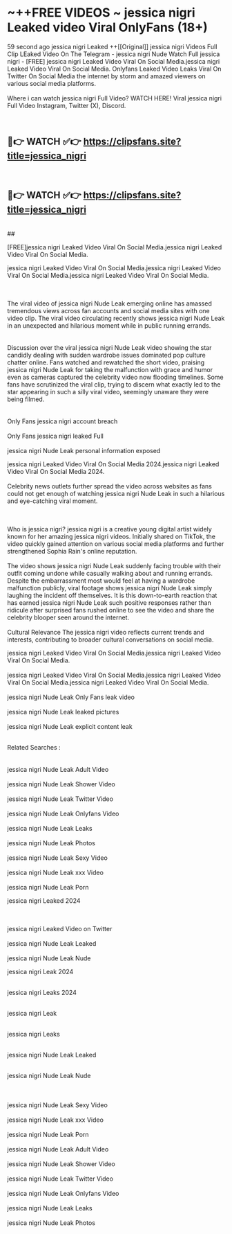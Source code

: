 # ~++FREE VIDEOS ~ jessica nigri Leaked video Viral OnlyFans (18+)<br>


59 second ago jessica nigri Leaked ++[[Original]] jessica nigri Videos Full Clip LEaked Video On The Telegram  - jessica nigri Nude  Watch Full jessica nigri - [FREE] jessica nigri Leaked Video Viral On Social Media.jessica nigri Leaked Video Viral On Social Media.   Onlyfans Leaked Video Leaks Viral On Twitter On Social Media the internet by storm and amazed viewers on various social media platforms. <br><br>
Where i can watch jessica nigri Full Video? WATCH HERE! Viral jessica nigri Full Video Instagram, Twitter (X), Discord. <br>


 <br>

##  🔴👉 WATCH ✅👉  <a href="https://clipsfans.site?title=jessica_nigri&ref=git">https://clipsfans.site?title=jessica_nigri</a> <br>
  <br>

##  🔴👉 WATCH ✅👉  <a href="https://clipsfans.site?title=jessica_nigri&ref=git">https://clipsfans.site?title=jessica_nigri</a> <br>
  <br>
  ##



[FREE]jessica nigri Leaked Video Viral On Social Media.jessica nigri Leaked Video Viral On Social Media. <br>

jessica nigri Leaked Video Viral On Social Media.jessica nigri Leaked Video Viral On Social Media.jessica nigri Leaked Video Viral On Social Media. <br>


  <br>

  <br>
The viral video of jessica nigri Nude Leak emerging online has amassed tremendous views across fan accounts and social media sites with one video clip. The viral video circulating recently shows jessica nigri Nude Leak in an unexpected and hilarious moment while in public running errands.<br>
<br>


<br>
Discussion over the viral jessica nigri Nude Leak video showing the star candidly dealing with sudden wardrobe issues dominated pop culture chatter online. Fans watched and rewatched the short video, praising jessica nigri Nude Leak for taking the malfunction with grace and humor even as cameras captured the celebrity video now flooding timelines. Some fans have scrutinized the viral clip, trying to discern what exactly led to the star appearing in such a silly viral video, seemingly unaware they were being filmed.<br>
<br>
<br> 
Only Fans jessica nigri account breach<br>
<br>
Only Fans jessica nigri leaked Full <br>
<br>
jessica nigri Nude Leak personal information exposed<br>

jessica nigri Leaked Video Viral On Social Media 2024.jessica nigri Leaked Video Viral On Social Media 2024. <br>
<br>
Celebrity news outlets further spread the video across websites as fans could not get enough of watching jessica nigri Nude Leak in such a hilarious and eye-catching viral moment.<br>
<br>

<br>
Who is jessica nigri? jessica nigri is a creative young digital artist widely known for her amazing jessica nigri videos. Initially shared on TikTok, the video quickly gained attention on various social media platforms and further strengthened Sophia Rain's online reputation.<br>
<br>
The video shows jessica nigri Nude Leak suddenly facing trouble with their outfit coming undone while casually walking about and running errands. Despite the embarrassment most would feel at having a wardrobe malfunction publicly, viral footage shows jessica nigri Nude Leak simply laughing the incident off themselves. It is this down-to-earth reaction that has earned jessica nigri Nude Leak such positive responses rather than ridicule after surprised fans rushed online to see the video and share the celebrity blooper seen around the internet.<br>
<br>
Cultural Relevance The jessica nigri video reflects current trends and interests, contributing to broader cultural conversations on social media.<br>

jessica nigri Leaked Video Viral On Social Media.jessica nigri Leaked Video Viral On Social Media.<br>
<br>
jessica nigri Leaked Video Viral On Social Media.jessica nigri Leaked Video Viral On Social Media.jessica nigri Leaked Video Viral On Social Media.<br>
<br>
jessica nigri Nude Leak Only Fans leak video<br>
<br>
jessica nigri Nude Leak leaked pictures<br>
<br>
jessica nigri Nude Leak explicit content leak<br>


<br>
Related Searches :<br>
<br>

<br>
jessica nigri Nude Leak Adult Video<br>
<br>
jessica nigri Nude Leak Shower Video<br>
<br>
jessica nigri Nude Leak Twitter Video<br>
<br>
jessica nigri Nude Leak Onlyfans Video<br>
<br>
jessica nigri Nude Leak Leaks<br>
<br>
jessica nigri Nude Leak Photos<br>

<br>
jessica nigri Nude Leak Sexy Video<br>
<br>
jessica nigri Nude Leak xxx Video<br>
<br>
jessica nigri Nude Leak Porn<br>

jessica nigri  Leaked 2024 <br> <br>
<br>

jessica nigri Leaked Video on Twitter <br>
<br>
jessica nigri Nude Leak Leaked<br>
<br>
jessica nigri Nude Leak Nude<br>


jessica nigri  Leak 2024 <br> <br>



jessica nigri  Leaks 2024 <br> <br>



 
jessica nigri  Leak<br> <br>



jessica nigri  Leaks<br> <br>


jessica nigri Nude Leak Leaked<br> <br>

jessica nigri Nude Leak Nude<br> <br>
<br> <br>
jessica nigri Nude Leak Sexy Video
<br> <br>
jessica nigri Nude Leak xxx Video
<br> <br>
jessica nigri Nude Leak Porn
<br> <br>
jessica nigri Nude Leak Adult Video
<br> <br>
jessica nigri Nude Leak Shower Video
<br> <br>
jessica nigri Nude Leak Twitter Video
<br> <br>
jessica nigri Nude Leak Onlyfans Video
<br> <br>
jessica nigri Nude Leak Leaks
<br> <br>
jessica nigri Nude Leak Photos






</p>




 



</p>










